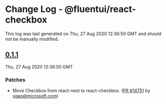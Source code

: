 # Change Log - @fluentui/react-checkbox

This log was last generated on Thu, 27 Aug 2020 12:36:50 GMT and should not be manually modified.

<!-- Start content -->

## [0.1.1](https://github.com/microsoft/fluentui/tree/@fluentui/react-checkbox_v0.1.1)

Thu, 27 Aug 2020 12:36:50 GMT

### Patches

- Move Checkbox from react-next to react-checkbox. ([PR #14751](https://github.com/microsoft/fluentui/pull/14751) by xgao@microsoft.com)
